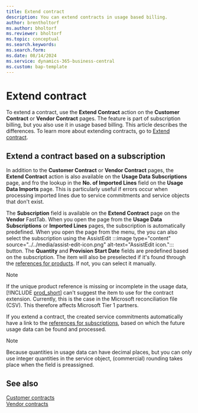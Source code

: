 ```yaml
---
title: Extend contract 
description: You can extend contracts in usage based billing.
author: brentholtorf
ms.author: bholtorf
ms.reviewer: bholtorf
ms.topic: conceptual
ms.search.keywords: 
ms.search.form: 
ms.date: 08/14/2024
ms.service: dynamics-365-business-central
ms.custom: bap-template
---
```

# Extend contract

To extend a contract, use the **Extend Contract** action on the **Customer Contract** or **Vendor Contract** pages. The feature is part of subscription billing, but you also use it in usage based billing. This article describes the differences. To learn more about extending contracts, go to [Extend contract](../../SRB/working-with-contracts/customer-contracts.md#extend-contract).

## Extend a contract based on a subscription

In addition to the **Customer Contract** or **Vendor Contract** pages, the **Extend Contract** action is also available on the **Usage Data Subscriptions** page, and fro the lookup in the **No. of Imported Lines** field on the **Usage Data Imports** page. This is particularly useful if errors occur when processing imported lines due to service commitments and service objects that don't exist.

The **Subscription** field is available on the **Extend Contract** page on the **Vendor** FastTab. When you open the page from the **Usage Data Subscriptions** or **Imported Lines** pages, the subscription is automatically predefined. When you open the page from the menu, the you can also select the subscription using the AssistEdit :::image type="content" source="../../media/assist-edit-icon.png" alt-text="AssistEdit icon."::: button. The **Quantity** and **Provision Start Date** fields are predefined based on the subscription. The item will also be preselected if it's found through the [references for products](../masterdata/references.md#references-for-products). If not, you can select it manually.

> [!NOTE]
> If the unique product reference is missing or incomplete in the usage data, [!INCLUDE [prod_short](../../includes/prod_short.md)] can't suggest the item to use for the contract extension. Currently, this is the case in the Microsoft reconciliation file (CSV). This therefore affects Microsoft Tier 1 partners.

If you extend a contract, the created service commitments automatically have a link to the [references for subscriptions](../masterdata/references.md#references-for-subscriptions), based on which the future usage data can be found and processed.

> [!NOTE]
> Because quantities in usage data can have decimal places, but you can only use integer quantities in the service object, (commercial) rounding takes place when the field is preassigned.

## See also

[Customer contracts](../../SRB/working-with-contracts/customer-contracts.md)  
[Vendor contracts](../../SRB/working-with-contracts/vendor-contracts.md)  